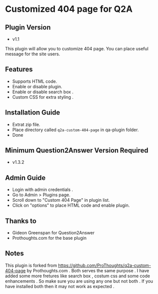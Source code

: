 Customized 404 page for Q2A
==============================

Plugin Version
--------------
- v1.1

This plugin will allow you to customize 404 page. You can place useful message for the site users. 

Features
--------
- Supports HTML code.
- Enable or disable plugin.
- Enable or disable search box .
- Custom CSS for extra styling .

Installation Guide
------------------
- Extrat zip file.
- Place directory called `q2a-custom-404-page` in qa-plugin folder.
- Done

Minimum Question2Answer Version Required
----------------------------------------
- v1.3.2

Admin Guide
-----------
- Login with admin credentials .
- Go to Admin > Plugins page.
- Scroll down to "Custom 404 Page" in plugin list.
- Click on "options" to place HTML code and enable plugin.

Thanks to
-----------
-  Gideon Greenspan for Question2Answer 
-  Prothoughts.com for the base plugin 

Notes 
-----------
This plugin is forked from https://github.com/ProThoughts/q2a-custom-404-page by Prothoughts.com . Both serves the same purpose . I have added some more fretures like search box , costum css and some code enhancements . So make sure you are using any one but not both . If you have installed both then it may not work as expected .  